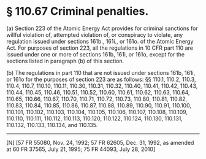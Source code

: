 # § 110.67   Criminal penalties.

(a) Section 223 of the Atomic Energy Act provides for criminal sanctions for willful violation of, attempted violation of, or conspiracy to violate, any regulation issued under sections 161b., 161i., or 161o. of the Atomic Energy Act. For purposes of section 223, all the regulations in 10 CFR part 110 are issued under one or more of sections 161b, 161i, or 161o, except for the sections listed in paragraph (b) of this section.


(b) The regulations in part 110 that are not issued under sections 161b, 161i, or 161o for the purposes of section 223 are as follows: §§ 110.1, 110.2, 110.3, 110.4, 110.7, 110.10, 110.11, 110.30, 110.31, 110.32, 110.40, 110.41, 110.42, 110.43, 110.44, 110.45, 110.46, 110.51, 110.52, 110.60, 110.61, 110.62, 110.63, 110.64, 110.65, 110.66, 110.67, 110.70, 110.71, 110.72, 110.73, 110.80, 110.81, 110.82, 110.83, 110.84, 110.85, 110.86, 110.87, 110.88, 110.89, 110.90, 110.91, 110.100, 110.101, 110.102, 110.103, 110.104, 110.105, 110.106, 110.107, 110.108, 110.109, 110.110, 110.111, 110.112, 110.113, 110.120, 110.122, 110.124, 110.130, 110.131, 110.132, 110.133, 110.134, and 110.135. 



---

[N] [57 FR 55080, Nov. 24, 1992; 57 FR 62605, Dec. 31, 1992, as amended at 60 FR 37565, July 21, 1995; 75 FR 44093, July 28, 2010]




